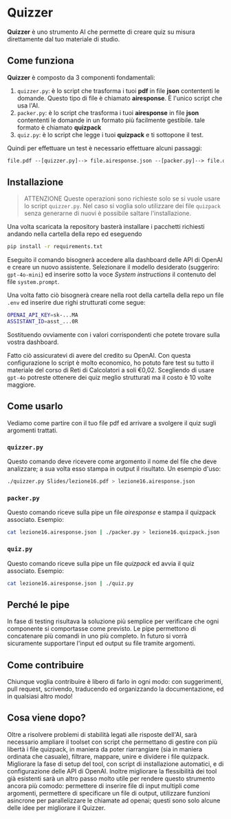 # Quizzer

**Quizzer** è uno strumento AI che permette di creare quiz su misura direttamente dal tuo materiale di studio.

## Come funziona

**Quizzer** è composto da 3 componenti fondamentali:

1. `quizzer.py`: è lo script che trasforma i tuoi **pdf** in file **json** contententi le domande. Questo tipo di file è chiamato **airesponse**. È l'unico script che usa l'AI.
2. `packer.py`: è lo script che trasforma i tuoi **airesponse** in file **json** contententi le domande in un formato più facilmente gestibile. tale formato è chiamato **quizpack**
3. `quiz.py`: è lo script che legge i tuoi **quizpack** e ti sottopone il test.

Quindi per effettuare un test è necessario effettuare alcuni passaggi:

```txt
file.pdf --[quizzer.py]--> file.airesponse.json --[packer.py]--> file.quizpack.json
```

## Installazione

 > ATTENZIONE
 > Queste operazioni sono richieste solo se si vuole usare lo script `quizzer.py`.
 > Nel caso si voglia solo utilizzare dei file `quizpack` senza generarne di nuovi è possibile saltare l'installazione.

Una volta scaricata la repository basterà installare i pacchetti richiesti andando nella cartella della repo ed eseguendo

```sh
pip install -r requirements.txt
```

Eseguito il comando bisognerà accedere alla dashboard delle API di OpenAI e creare un nuovo assistente. Selezionare il modello desiderato (suggeriro: `gpt-4o-mini`) ed inserire sotto la voce _System instructions_ il contenuto del file  `system.prompt`.

Una volta fatto ciò bisognerà creare nella root della cartella della repo un file `.env` ed inserire due righi strutturati come segue:

```sh
OPENAI_API_KEY=sk-...MA
ASSISTANT_ID=asst_...0R
```

Sostituendo ovviamente con i valori corrispondenti che potete trovare sulla vostra dashboard.

Fatto ciò assicuratevi di avere del credito su OpenAI. Con questa configurazione lo script è molto economico, ho potuto fare test su tutto il materiale del corso di Reti di Calcolatori a soli €0,02. Scegliendo di usare `gpt-4o` potreste ottenere dei quiz meglio strutturati ma il costo è 10 volte maggiore.

## Come usarlo

Vediamo come partire con il tuo file pdf ed arrivare a svolgere il quiz sugli argomenti trattati.

### `quizzer.py`

Questo comando deve ricevere come argomento il nome del file che deve analizzare; a sua volta esso stampa in output il risultato. Un esempio d'uso:

```sh
./quizzer.py Slides/lezione16.pdf > lezione16.airesponse.json
```

### `packer.py`

Questo comando riceve sulla pipe un file _airesponse_ e stampa il quizpack associato. Esempio:

```sh
cat lezione16.airesponse.json | ./packer.py > lezione16.quizpack.json
```

### `quiz.py`

Questo comando riceve sulla pipe un file _quizpack_ ed avvia il quiz associato. Esempio:

```sh
cat lezione16.airesponse.json | ./quiz.py
```

## Perché le pipe

In fase di testing risultava la soluzione più semplice per verificare che ogni componente si comportasse come previsto. Le pipe permettono di concatenare più comandi in uno più completo. In futuro si vorrà sicuramente supportare l'input ed output su file tramite argomenti.

## Come contribuire

Chiunque voglia contribuire è libero di farlo in ogni modo: con suggerimenti, pull request, scrivendo, traducendo ed organizzando la documentazione, ed in qualsiasi altro modo!

## Cosa viene dopo?

Oltre a risolvere problemi di stabilità legati alle risposte dell'AI, sarà necessario ampliare il toolset con script che permettano di gestire con più libertà i file quizpack, in maniera da poter riarrangiare (sia in maniera ordinata che casuale), filtrare, mappare, unire e dividere i file quizpack. Migliorare la fase di setup del tool, con script di installazione automatici, e di configurazione delle API di OpenAI. Inoltre migliorare la flessibilità dei tool già esistenti sarà un altro passo molto utile per rendere questo strumento ancora più comodo: permettere di inserire file di input multipli come argomenti, permettere di specificare un file di output, utilizzare funzioni asincrone per parallelizzare le chiamate ad openai; questi sono solo alcune delle idee per migliorare il Quizzer.
